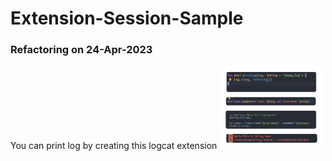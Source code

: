 # Extension-Session-Sample

### Refactoring on 24-Apr-2023

You can print log by creating this logcat extension
<img src="/app/utils/log_extension.pdf" width="33%"/>